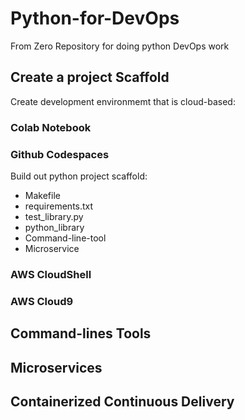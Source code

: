 # Python-for-DevOps
From Zero Repository for doing python DevOps work

## Create a project Scaffold
Create development environmemt that is cloud-based:
### Colab Notebook
### Github Codespaces

Build out python project scaffold:
* Makefile
* requirements.txt
* test_library.py
* python_library
* Command-line-tool
* Microservice
### AWS CloudShell
### AWS Cloud9
## Command-lines Tools

## Microservices

## Containerized Continuous Delivery
